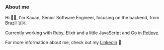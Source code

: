 ### About me

Hi 🙋‍♂️️, I'm Kauan, Senior Software Engineer, focusing on the backend, from Brazil 🇧🇷.

Currently working with Ruby, Elixir and a little JavaScript and Go in [Petlove](https://www.petlove.com.br/).

For more information about me, check out my [Linkedin](https://www.linkedin.com/in/kauan-carvalho/) 🧐.
